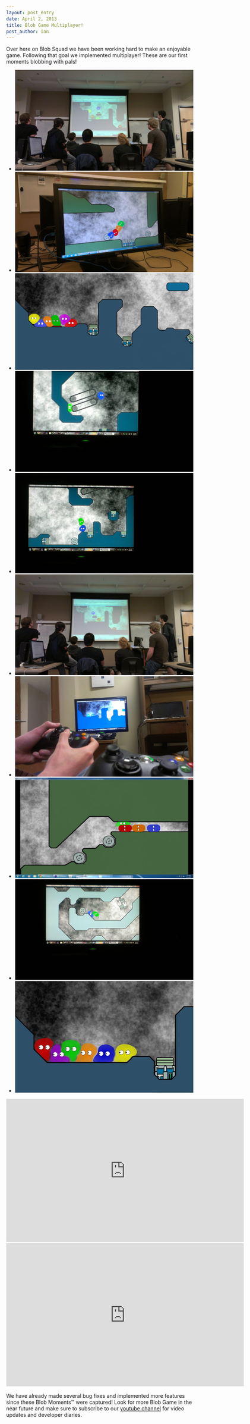 ```yaml
---
layout: post_entry
date: April 2, 2013
title: Blob Game Multiplayer!
post_author: Ian
---
```

Over here on Blob Squad we have been working hard to make an enjoyable game. Following that goal we implemented multiplayer! These are our first moments blobbing with pals!

<div class="gallery">
    <ul>
        <li>
            <a href="/img/2013-04-02/Big Multiplayer Sesh.jpg" data-lightbox="2013-04-02"><img src="/img/2013-04-02/Big Multiplayer Sesh.jpg" /></a>
        </li>
        <li>
            <a href="/img/2013-04-02/Blob Chain on Level 3.jpg" data-lightbox="2013-04-02"><img src="/img/2013-04-02/Blob Chain on Level 3.jpg" /></a>
        </li>
        <li>
            <a href="/img/2013-04-02/C.jpg" data-lightbox="2013-04-02">
            <img src="/img/2013-04-02/C.jpg" /></a>
        </li>
        <li>
            <a href="/img/2013-04-02/Conveyor Belt Cannon.jpg" data-lightbox="2013-04-02"><img src="/img/2013-04-02/Conveyor Belt Cannon.jpg" /></a>
        </li>
        <li>
            <a href="/img/2013-04-02/First Playthrough.jpg" data-lightbox="2013-04-02"><img src="/img/2013-04-02/First Playthrough.jpg" /></a>
        </li>
        <li>
            <a href="/img/2013-04-02/Fun Fun Fun.jpg" data-lightbox="2013-04-02"><img src="/img/2013-04-02/Fun Fun Fun.jpg" /></a>
        </li>
        <li>
            <a href="/img/2013-04-02/Just Got Multiplayer.jpg" data-lightbox="2013-04-02"><img src="/img/2013-04-02/Just Got Multiplayer.jpg" /></a>
        </li>
        <li>
            <a href="/img/2013-04-02/Pill Powa.jpg" data-lightbox="2013-04-02"><img src="/img/2013-04-02/Pill Powa.jpg" /></a>
        </li>
        <li>
            <a href="/img/2013-04-02/Cooperativeness.jpg" data-lightbox="2013-04-02"><img src="/img/2013-04-02/Cooperativeness.jpg" /></a>
        </li>
        <li>
            <a href="/img/2013-04-02/Snuggle Blobs.jpg" data-lightbox="2013-04-02"><img src="/img/2013-04-02/Snuggle Blobs.jpg" /></a>
        </li>
    </ul>
</div>

<iframe class="youtube-player" type="text/html" width="640" height="385" src="http://www.youtube.com/embed/GNAaHn1Zzsg?html5=1" allowfullscreen="allowfullscreen" frameborder="0"> </iframe>
<iframe class="youtube-player" type="text/html" width="640" height="385" src="http://www.youtube.com/embed/RZm8Edx5NjM?html5=1" allowfullscreen="allowfullscreen" frameborder="0"> </iframe>

We have already made several bug fixes and implemented&nbsp;more features since these Blob Moments™ were captured! Look for more Blob Game in the near future and make sure to subscribe to our [youtube channel](http://www.youtube.com/PurdueSIGGD) for video updates and developer diaries.
